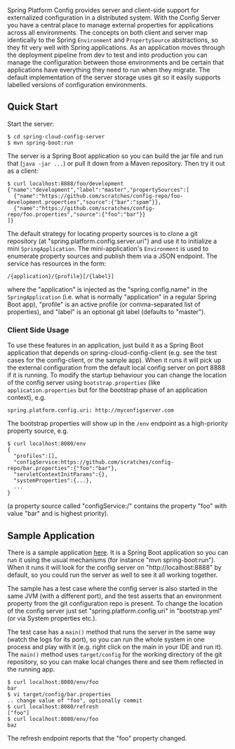 Spring Platform Config provides server and client-side support for
externalized configuration in a distributed system. With the Config
Server you have a central place to manage external properties for
applications across all environments. The concepts on both client and
server map identically to the Spring `Environment` and
`PropertySource` abstractions, so they fit very well with Spring
applications. As an application moves through the deployment pipeline
from dev to test and into production you can manage the configuration
between those environments and be certain that applications have
everything they need to run when they migrate. The default
implementation of the server storage uses git so it easily supports
labelled versions of configuration environments.

## Quick Start

Start the server:

```
$ cd spring-cloud-config-server
$ mvn spring-boot:run
```

The server is a Spring Boot application so you can build the jar file
and run that (`java -jar ...`) or pull it down from a Maven
repository. Then try it out as a client:

```
$ curl localhost:8888/foo/development
{"name":"development","label":"master","propertySources":[
  {"name":"https://github.com/scratches/config-repo/foo-development.properties","source":{"bar":"spam"}},
  {"name":"https://github.com/scratches/config-repo/foo.properties","source":{"foo":"bar"}}
]}
```

The default strategy for locating property sources is to clone a git
repository (at "spring.platform.config.server.uri") and use it to
initialize a mini `SpringApplication`. The mini-application's
`Environment` is used to enumerate property sources and publish them
via a JSON endpoint. The service has resources in the form:

```
/{application}/{profile}[/{label}]
```

where the "application" is injected as the "spring.config.name" in the
`SpringApplication` (i.e. what is normally "application" in a regular
Spring Boot app), "profile" is an active profile (or comma-separated
list of properties), and "label" is an optional git label (defaults to
"master").

### Client Side Usage

To use these features in an application, just build it as a Spring
Boot application that depends on spring-cloud-config-client
(e.g. see the test cases for the config-client, or the sample app).
When it runs it will pick up the external configuration from the
default local config server on port 8888 if it is running. To modify
the startup behaviour you can change the location of the config server
using `bootstrap.properties` (like `application.properties` but for
the bootstrap phase of an application context), e.g.

```
spring.platform.config.uri: http://myconfigserver.com
```

The bootstrap properties will show up in the `/env` endpoint as a
high-priority property source, e.g.

```
$ curl localhost:8080/env
{
  "profiles":[],
  "configService:https://github.com/scratches/config-repo/bar.properties":{"foo":"bar"},
  "servletContextInitParams":{},
  "systemProperties":{...},
  ...
}
```

(a property source called "configService:<URL of remote
repository>/<file name>" contains the property "foo" with value
"bar" and is highest priority).

## Sample Application

There is a sample application
[here](https://github.com/spring-cloud/spring-cloud-config-sample). It
is a Spring Boot application so you can run it using the usual
mechanisms (for instance "mvn spring-boot:run"). When it runs it will
look for the config server on "http://localhost:8888" by default, so
you could run the server as well to see it all working together.

The sample has a test case where the config server is also started in
the same JVM (with a different port), and the test asserts that an
environment property from the git configuration repo is present. To
change the location of the config server just set
"spring.platform.config.uri" in "bootstrap.yml" (or via System
properties etc.).

The test case has a `main()` method that runs the server in the same
way (watch the logs for its port), so you can run the whole system in
one process and play with it (e.g. right click on the main in your IDE
and run it). The `main()` method uses `target/config` for the working
directory of the git repository, so you can make local changes there
and see them reflected in the running app.

```
$ curl localhost:8080/env/foo
bar
$ vi target/config/bar.properties
.. change value of "foo", optionally commit
$ curl localhost:8080/refresh
["foo"]
$ curl localhost:8080/env/foo
baz
```

The refresh endpoint reports that the "foo" property changed.
